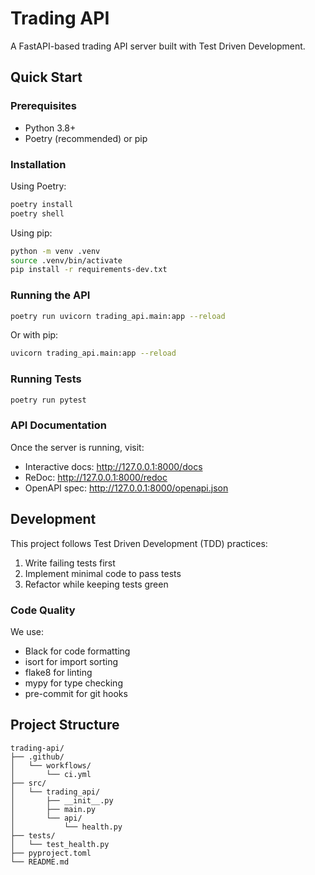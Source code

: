 # Trading API

A FastAPI-based trading API server built with Test Driven Development.

## Quick Start

### Prerequisites
- Python 3.8+
- Poetry (recommended) or pip

### Installation

Using Poetry:
```bash
poetry install
poetry shell
```

Using pip:
```bash
python -m venv .venv
source .venv/bin/activate
pip install -r requirements-dev.txt
```

### Running the API

```bash
poetry run uvicorn trading_api.main:app --reload
```

Or with pip:
```bash
uvicorn trading_api.main:app --reload
```

### Running Tests

```bash
poetry run pytest
```

### API Documentation

Once the server is running, visit:
- Interactive docs: http://127.0.0.1:8000/docs
- ReDoc: http://127.0.0.1:8000/redoc
- OpenAPI spec: http://127.0.0.1:8000/openapi.json

## Development

This project follows Test Driven Development (TDD) practices:
1. Write failing tests first
2. Implement minimal code to pass tests
3. Refactor while keeping tests green

### Code Quality

We use:
- Black for code formatting
- isort for import sorting
- flake8 for linting
- mypy for type checking
- pre-commit for git hooks

## Project Structure

```
trading-api/
├── .github/
│   └── workflows/
│       └── ci.yml
├── src/
│   └── trading_api/
│       ├── __init__.py
│       ├── main.py
│       └── api/
│           └── health.py
├── tests/
│   └── test_health.py
├── pyproject.toml
└── README.md
```
